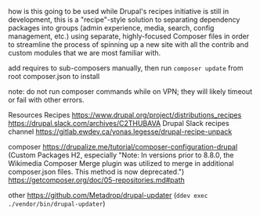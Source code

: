 how is this going to be used
while Drupal's recipes initiative is still in development, this is a "recipe"-style solution to separating dependency packages into groups (admin experience, media, search, config management, etc.) using separate, highly-focused Composer files in order to streamline the process of spinning up a new site with all the contrib and custom modules that we are most familiar with.

add requires to sub-composers manually, then run `composer update` from root composer.json to install

note:
do not run composer commands while on VPN; they will likely timeout or fail with other errors.

Resources
  Recipes
    https://www.drupal.org/project/distributions_recipes
    https://drupal.slack.com/archives/C2THUBAVA Drupal Slack recipes channel
    https://gitlab.ewdev.ca/yonas.legesse/drupal-recipe-unpack

  composer
    https://drupalize.me/tutorial/composer-configuration-drupal (Custom Packages H2, especially "Note: In versions prior to 8.8.0, the Wikimedia Composer Merge plugin was utilized to merge in additional composer.json files. This method is now deprecated.")
    https://getcomposer.org/doc/05-repositories.md#path

  other
    https://github.com/Metadrop/drupal-updater (`ddev exec ./vendor/bin/drupal-updater`)
